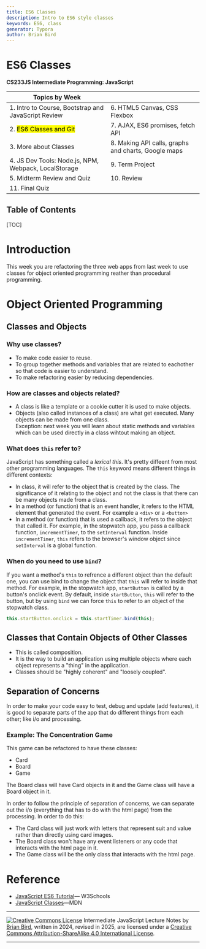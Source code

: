 ```yaml
---
title: ES6 Classes
description: Intro to ES6 style classes
keywords: ES6, class
generator: Typora
author: Brian Bird
---
```


<h1>ES6 Classes</h1>

**CS233JS Intermediate Programming: JavaScript**

| Topics by Week                                       |                                                     |
| ---------------------------------------------------- | --------------------------------------------------- |
| 1. Intro to Course, Bootstrap and JavaScript Review  | 6. HTML5 Canvas, CSS Flexbox                        |
| 2. <mark>ES6 Classes and Git</mark>                  | 7. AJAX, ES6 promises, fetch API                    |
| 3. More about Classes                                | 8. Making API calls, graphs and charts, Google maps |
| 4. JS Dev Tools: Node.js, NPM, Webpack, LocalStorage | 9. Term Project                                     |
| 5. Midterm Review and Quiz                           | 10. Review                                          |
| 11. Final Quiz                                       |                                                     |



<h2>Table of Contents</h2>

[TOC]

# Introduction

This week you are refactoring the three web apps from last week to use classes for object oriented programming reather than procedural programming.

# Object Oriented Programming

## Classes and Objects

### Why use classes?

- To make code easier to reuse.
- To group together methods and variables that are related to eachother so that code is easier to understand.
- To make refactoring easier by reducing dependencies.

### How are classes and objects related?

- A class is like a template or a cookie cutter it is used to make objects.
- Objects (also called instances of a class) are what get executed. Many objects can be made from one class.  
  Exception: next week you will learn about static methods and variables which can be used directly in a class wihtout making an object.

### What does `this` refer to?

JavaScript has something called a *lexical this*. It's pretty diffeent from most other programming languages. The `this` keyword means different things in different contexts:

- In class, it will refer to the object that is created by the class. The significance of it relating to the object and not the class is that there can be many objects made from a class.
- In a method (or function) that is an event handler, it refers to the HTML element that generated the event. For example a `<div>` or a `<button>` 
- In a method (or function) that is used a callback, it refers to the object that called it. For example, in the stopwatch app, you pass a callback function, `incrementTimer`,  to the `setInterval` function. Inside `incrementTimer`, `this` refers to the browser's window object since `setInterval` is a global function.

### When do you need to use `bind`?

If you want a method's `this` to refrence a different object than the default one, you can use bind to change the object that `this` will refer to inside that method. For example, in the stopwatch app, `startButton` is called by a button's  onclick event. By default, inside `startButton`, `this` will refer to the button, but by using `bind` we can force `this` to refer to an object of the stopwatch class.

``` javascript
this.startButton.onclick = this.startTimer.bind(this);
```

## Classes that Contain Objects of Other Classes

- This is called composition.
- It is the way to build an application using multiple objects where each object represents a "thing" in the application.
- Classes should be "highly coherent" and "loosely coupled".

## Separation of Concerns

In order to make your code easy to test, debug and update (add features), it is good to separate parts of the app that do different things from each other; like i/o and processing. 

### Example: The Concentration Game

This game can be refactored to have these classes:

- Card
- Board
- Game

The Board class will have Card objects in it and the Game class will have a Board object in it.

In order to follow the principle of separation of concerns, we can separate out the i/o (everything that has to do with the html page) from the processing. In order to do this:

- The Card class will just work with letters that represent suit and value rather than directly using card images.
- The Board class won't have any event listeners or any code that interacts with the html page in it.
- The Game class will be the only class that interacts with the html page.





# Reference

- [JavaScript ES6 Tutorial](https://www.w3schools.com/js/js_es6.asp)&mdash; W3Schools
- [JavaScript Classes](https://developer.mozilla.org/en-US/docs/Web/JavaScript/Reference/Classes)&mdash;MDN



------

[![Creative Commons License](https://i.creativecommons.org/l/by-sa/4.0/88x31.png)](http://creativecommons.org/licenses/by-sa/4.0/) Intermediate JavaScript Lecture Notes by [Brian Bird](https://profbird.dev), written in 2024, revised in <time>2025</time>, are licensed under a [Creative Commons Attribution-ShareAlike 4.0 International License](http://creativecommons.org/licenses/by-sa/4.0/). 

------------